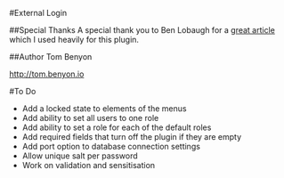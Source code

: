 #External Login

##Special Thanks
A special thank you to Ben Lobaugh for a [great article](https://ben.lobaugh.net/blog/7175/wordpress-replace-built-in-user-authentication) which I used heavily for this plugin.

##Author
Tom Benyon

http://tom.benyon.io

#To Do
- Add a locked state to elements of the menus
- Add ability to set all users to one role
- Add ability to set a role for each of the default roles
- Add required fields that turn off the plugin if they are empty
- Add port option to database connection settings
- Allow unique salt per password
- Work on validation and sensitisation